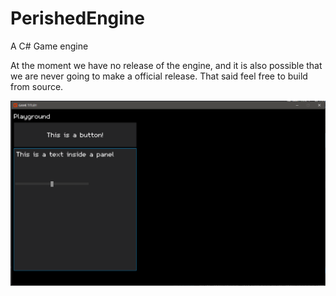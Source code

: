 # PerishedEngine
A C# Game engine

At the moment we have no release of the engine, and it is also possible that we are never going to make a official release. That said feel free to build from source.

![Image of Yaktocat](https://raw.githubusercontent.com/PerishedProductions/PerishedEngine/master/Preview.PNG)
